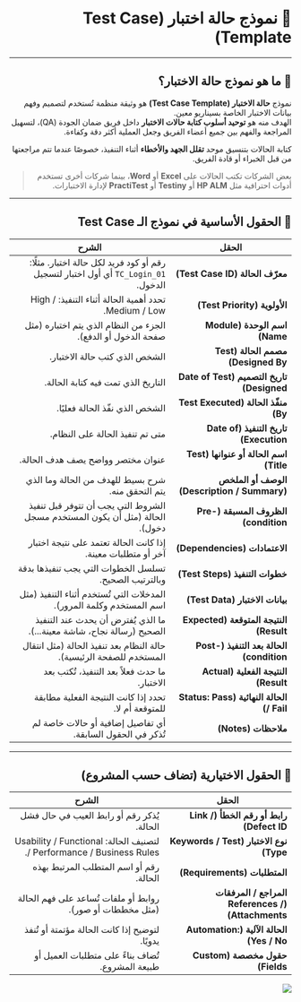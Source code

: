<div dir="rtl">

# 🧪 نموذج حالة اختبار (Test Case Template)

---

## 📘 ما هو نموذج حالة الاختبار؟
نموذج **حالة الاختبار (Test Case Template)** هو وثيقة منظمة تُستخدم لتصميم وفهم بيانات الاختبار الخاصة بسيناريو معين.  
الهدف منه هو **توحيد أسلوب كتابة حالات الاختبار** داخل فريق ضمان الجودة (QA)، لتسهيل المراجعة والفهم بين جميع أعضاء الفريق وجعل العملية أكثر دقة وكفاءة.  

كتابة الحالات بتنسيق موحد **تقلل الجهد والأخطاء** أثناء التنفيذ، خصوصًا عندما تتم مراجعتها من قبل الخبراء أو قادة الفريق.  

> بعض الشركات تكتب الحالات على **Excel** أو **Word**، بينما شركات أخرى تستخدم أدوات احترافية مثل **HP ALM** أو **Testiny** أو **PractiTest** لإدارة الاختبارات.

---

## 🧩 الحقول الأساسية في نموذج الـ Test Case

| الحقل | الشرح |
|--------|--------|
| **معرّف الحالة (Test Case ID)** | رقم أو كود فريد لكل حالة اختبار. مثلًا: `TC_Login_01` أي أول اختبار لتسجيل الدخول. |
| **الأولوية (Test Priority)** | تحدد أهمية الحالة أثناء التنفيذ: High / Medium / Low. |
| **اسم الوحدة (Module Name)** | الجزء من النظام الذي يتم اختباره (مثل صفحة الدخول أو الدفع). |
| **مصمم الحالة (Test Designed By)** | الشخص الذي كتب حالة الاختبار. |
| **تاريخ التصميم (Date of Test Designed)** | التاريخ الذي تمت فيه كتابة الحالة. |
| **منفّذ الحالة (Test Executed By)** | الشخص الذي نفّذ الحالة فعليًا. |
| **تاريخ التنفيذ (Date of Execution)** | متى تم تنفيذ الحالة على النظام. |
| **اسم الحالة أو عنوانها (Test Title)** | عنوان مختصر وواضح يصف هدف الحالة. |
| **الوصف أو الملخص (Description / Summary)** | شرح بسيط للهدف من الحالة وما الذي يتم التحقق منه. |
| **الظروف المسبقة (Pre-condition)** | الشروط التي يجب أن تتوفر قبل تنفيذ الحالة (مثل أن يكون المستخدم مسجل دخول). |
| **الاعتمادات (Dependencies)** | إذا كانت الحالة تعتمد على نتيجة اختبار آخر أو متطلبات معينة. |
| **خطوات التنفيذ (Test Steps)** | تسلسل الخطوات التي يجب تنفيذها بدقة وبالترتيب الصحيح. |
| **بيانات الاختبار (Test Data)** | المدخلات التي تُستخدم أثناء التنفيذ (مثل اسم المستخدم وكلمة المرور). |
| **النتيجة المتوقعة (Expected Result)** | ما الذي يُفترض أن يحدث عند التنفيذ الصحيح (رسالة نجاح، شاشة معينة...). |
| **الحالة بعد التنفيذ (Post-condition)** | حالة النظام بعد تنفيذ الحالة (مثل انتقال المستخدم للصفحة الرئيسية). |
| **النتيجة الفعلية (Actual Result)** | ما حدث فعلاً بعد التنفيذ، تُكتب بعد الاختبار. |
| **الحالة النهائية (Status: Pass / Fail)** | تحدد إذا كانت النتيجة الفعلية مطابقة للمتوقعة أم لا. |
| **ملاحظات (Notes)** | أي تفاصيل إضافية أو حالات خاصة لم تُذكر في الحقول السابقة. |

---

## 🧠 الحقول الاختيارية (تضاف حسب المشروع)

| الحقل | الشرح |
|--------|--------|
| **رابط أو رقم الخطأ (Link / Defect ID)** | يُذكر رقم أو رابط العيب في حال فشل الحالة. |
| **نوع الاختبار (Keywords / Test Type)** | لتصنيف الحالة: Usability / Functional / Performance / Business Rules. |
| **المتطلبات (Requirements)** | رقم أو اسم المتطلب المرتبط بهذه الحالة. |
| **المراجع / المرفقات (References / Attachments)** | روابط أو ملفات تُساعد على فهم الحالة (مثل مخططات أو صور). |
| **الحالة الآلية (Automation: Yes / No)** | لتوضيح إذا كانت الحالة مؤتمتة أو تُنفذ يدويًا. |
| **حقول مخصصة (Custom Fields)** | تُضاف بناءً على متطلبات العميل أو طبيعة المشروع. |

<img src="https://www.guru99.com/images/6-2015/052615_1220_DownloadSam1.png">

</div>
